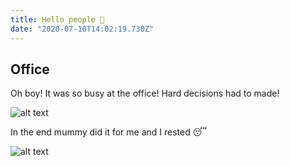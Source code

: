 ```yaml
---
title: Hello people 👋
date: "2020-07-10T14:02:19.730Z"
---
```


## Office

Oh boy! It was so busy at the office! Hard decisions had to made!

![alt text](/images/blog/office/office001.webp "Pug in front of a computer.")

In the end mummy did it for me and I rested 😴

![alt text](/images/blog/office/office002.webp "Pug is sleeping.")
